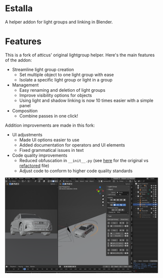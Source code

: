 # Estalla

A helper addon for light groups and linking in Blender.

# Features
This is a fork of atticus' original lightgroup helper. Here's the main features of the addon:
+ Streamline light group creation
    + Set multiple object to one light group with ease
    + Isolate a specific light group or light in a group
+ Management
    + Easy renaming and deletion of light groups
    + Improve visibility options for objects
    + Using light and shadow linking is now 10 times easier with a simple panel
+ Composition 
    + Combine passes in one click!

Addition improvements are made in this fork:
+ UI adjustments
    + Made UI options easier to use
    + Added documentation for operators and UI elements
    + Fixed grammatical issues in text
+ Code quality improvements
    + Reduced obfuscation in `__init__.py` (see [here](https://github.com/atticus-lv/lightgroup_helper/blob/master/__init__.py) for the original vs [refactored](https://github.com/StandingPadAnimations/lightgroup_helper/blob/master/addon/__init__.py) file)
    + Adjust code to conform to higher code quality standards

![Viewport showcasing addon](res/1.png)
